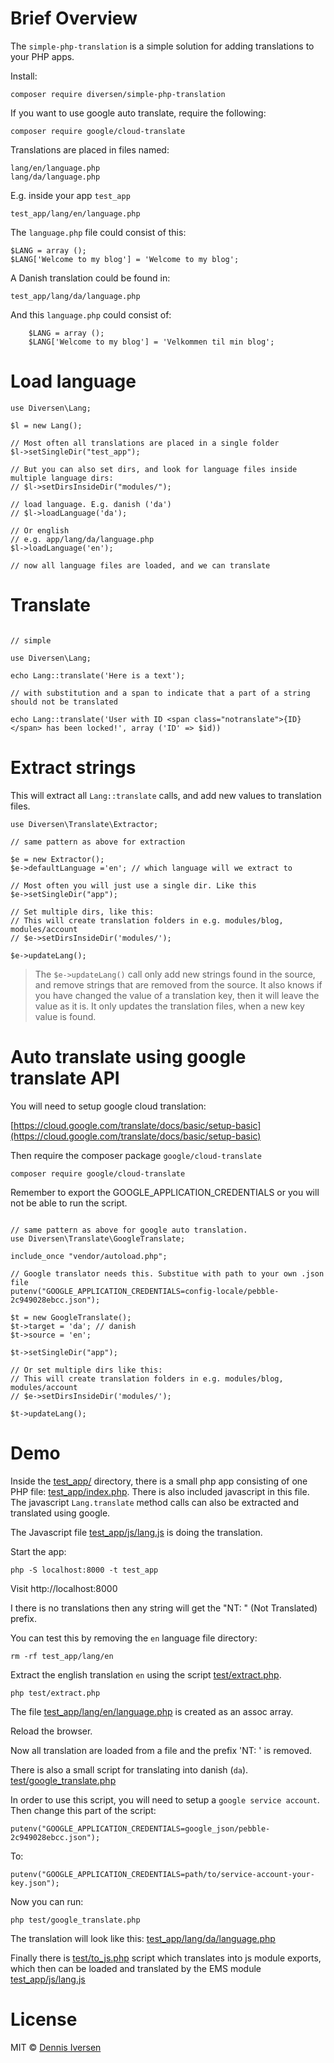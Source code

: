 # Brief Overview

The `simple-php-translation` is a simple solution for adding 
translations to your PHP apps.

Install: 

    composer require diversen/simple-php-translation

If you want to use google auto translate, require the following:

    composer require google/cloud-translate

Translations are placed in files named:

    lang/en/language.php
    lang/da/language.php

E.g. inside your app `test_app`

    test_app/lang/en/language.php

The `language.php` file could consist of this:

~~~.php
$LANG = array ();
$LANG['Welcome to my blog'] = 'Welcome to my blog';
~~~

A Danish translation could be found in: 

    test_app/lang/da/language.php

And this `language.php` could consist of: 

~~~.php
    $LANG = array ();
    $LANG['Welcome to my blog'] = 'Velkommen til min blog';
~~~

# Load language

~~~.php
use Diversen\Lang;

$l = new Lang();

// Most often all translations are placed in a single folder
$l->setSingleDir("test_app");

// But you can also set dirs, and look for language files inside multiple language dirs:
// $l->setDirsInsideDir("modules/");

// load language. E.g. danish ('da')
// $l->loadLanguage('da');

// Or english
// e.g. app/lang/da/language.php
$l->loadLanguage('en');

// now all language files are loaded, and we can translate
~~~

# Translate

~~~.php

// simple

use Diversen\Lang;

echo Lang::translate('Here is a text');

// with substitution and a span to indicate that a part of a string should not be translated

echo Lang::translate('User with ID <span class="notranslate">{ID}</span> has been locked!', array ('ID' => $id))

~~~

# Extract strings 

This will extract all `Lang::translate` calls, and add new values to translation files. 

~~~.php
use Diversen\Translate\Extractor;

// same pattern as above for extraction

$e = new Extractor();
$e->defaultLanguage ='en'; // which language will we extract to

// Most often you will just use a single dir. Like this
$e->setSingleDir("app");

// Set multiple dirs, like this:
// This will create translation folders in e.g. modules/blog, modules/account
// $e->setDirsInsideDir('modules/');

$e->updateLang();
~~~

> The `$e->updateLang()` call only add new strings found in the source, and remove
> strings that are removed from the source. It also knows if you have changed 
> the value of a translation key, then it will leave the value as it is. 
> It only updates the translation files, when a new key value is found.

# Auto translate using google translate API

You will need to setup google cloud translation: 

[https://cloud.google.com/translate/docs/basic/setup-basic](https://cloud.google.com/translate/docs/basic/setup-basic)

Then require the composer package `google/cloud-translate`

    composer require google/cloud-translate

Remember to export the GOOGLE_APPLICATION_CREDENTIALS or you will not be able to run the script. 

~~~.php

// same pattern as above for google auto translation.
use Diversen\Translate\GoogleTranslate;

include_once "vendor/autoload.php";

// Google translator needs this. Substitue with path to your own .json file  
putenv("GOOGLE_APPLICATION_CREDENTIALS=config-locale/pebble-2c949028ebcc.json");

$t = new GoogleTranslate();
$t->target = 'da'; // danish
$t->source = 'en';

$t->setSingleDir("app");

// Or set multiple dirs like this:
// This will create translation folders in e.g. modules/blog, modules/account
// $e->setDirsInsideDir('modules/');

$t->updateLang();

~~~

# Demo 

Inside the [test_app/](test_app/) directory, there is a small php app consisting of 
one PHP file: [test_app/index.php](test_app/index.php). There is also included javascript
in this file. The javascript `Lang.translate` method calls can also be extracted 
and translated using google. 

The Javascript file [test_app/js/lang.js](test_app/js/lang.js) is doing the translation. 

Start the app:

    php -S localhost:8000 -t test_app

Visit http://localhost:8000

I there is no translations then any string will get the "NT: " (Not Translated) prefix. 

You can test this by removing the `en` language file directory:

    rm -rf test_app/lang/en

Extract the english translation `en` using the script
[test/extract.php](test/extract.php).

    php test/extract.php

The file [test_app/lang/en/language.php](test_app/lang/en/language.php)
is created as an assoc array. 

Reload the browser. 

Now all translation are loaded from a file and the prefix 'NT: ' is 
removed. 

There is also a small script for translating into danish (`da`). 
[test/google_translate.php](test/google_translate.php)

In order to use this script, you will need to setup a `google service account`. 
Then change this part of the script: 

    putenv("GOOGLE_APPLICATION_CREDENTIALS=google_json/pebble-2c949028ebcc.json");

To: 

    putenv("GOOGLE_APPLICATION_CREDENTIALS=path/to/service-account-your-key.json");

Now you can run: 

    php test/google_translate.php

The translation will look like this:
[test_app/lang/da/language.php](test_app/lang/da/language.php)

Finally there is [test/to_js.php](test/to_js.php) script which translates into 
js module exports, which then can be loaded and translated by the EMS module
[test_app/js/lang.js](test_app/js/lang.js)

# License

MIT © [Dennis Iversen](https://github.com/diversen)


